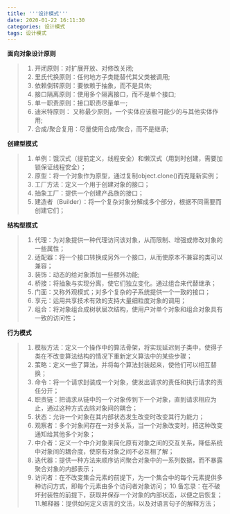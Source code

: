 ```yaml
---
title: '''设计模式'''
date: 2020-01-22 16:11:30
categories: 设计模式
tags: 设计模式
---
```


**面向对象设计原则**
>1. 开闭原则：对扩展开放、对修改关闭;
>2. 里氏代换原则：任何地方子类能替代其父类被调用;
>3. 依赖倒转原则：要依赖于抽象，而不是具体;
>4. 接口隔离原则：使用多个隔离接口，而不是单个接口;
>5. 单一职责原则：接口职责尽量单一;
>6. 迪米特原则： 又称最少原则，一个实体应该极可能少的与其他实体作用;
>7. 合成/聚合复用：尽量使用合成/聚合，而不是继承;

**创建型模式**
>1. 单例：饿汉式（提前定义，线程安全）和懒汉式（用到时创建，需要加锁保证线程安全）；
>2. 原型：将一个对象作为原型，通过复制object.clone()而克隆新实例；
>3. 工厂方法：定义一个用于创建对象的接口；
>4. 抽象工厂：提供一个创建产品族的接口；
>5. 建造者（Builder）：将一个复杂对象分解成多个部分，根据不同需要而创建它们；

**结构型模式**
>1. 代理：为对象提供一种代理访问该对象，从而限制、增强或修改对象的一些属性；
>2. 适配器：将一个接口转换成另外一个接口，从而使原本不兼容的类可以兼容；
>3. 装饰：动态的给对象添加一些额外功能;
>4. 桥接：将抽象与实现分离，使它们独立变化。通过组合来代替继承；
>5. 门面：又称外观模式；对多个复杂的子系统提供一个一致的接口；
>6. 享元：运用共享技术有效的支持大量细粒度对象的调用；
>7. 组合：将对象组合成树状层次结构，使用户对单个对象和组合对象具有一致的访问性；

**行为模式**
>1. 模板方法：定义一个操作中的算法骨架，将实现延迟到子类中，使得子类在不改变算法结构的情况下重新定义算法中的某些步骤；
>2. 策略：定义一些了算法，并将每个算法封装起来，使他们可以相互替换；
>3. 命令：将一个请求封装成一个对象，使发出请求的责任和执行请求的责任分开；
>4. 职责链：把请求从链中的一个对象传到下一个对象，直到请求相应为止，通过这种方式去除对象间的耦合；
>5. 状态：允许一个对象在其内部状态发生改变时改变其行为能力；
>6. 观察者：多个对象间存在一对多关系，当一个对象改变时，把这种改变通知给其他多个对象；
>7. 中介者：定义一个中介对象来简化原有对象之间的交互关系，降低系统中对象间的耦合度，使原有对象之间不必互相了解；
>8. 迭代器：提供一种方法来顺序访问聚合对象中的一系列数据，而不暴露聚合对象的内部表示；
>9. 访问者：在不改变集合元素的前提下，为一个集合中的每个元素提供多种访问方式，即每个元素由多个访问者对象访问；
>10.备忘录：在不破坏封装性的前提下，获取并保存一个对象的内部状态，以便之后恢复；
>11.解释器：提供如何定义语言的文法，以及对语言句子的解释方法；